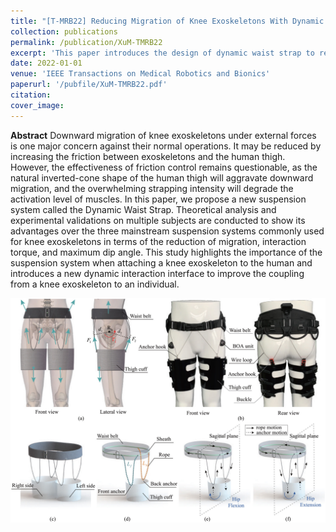 ```yaml
---
title: "[T-MRB22] Reducing Migration of Knee Exoskeletons With Dynamic Waist Strap"
collection: publications
permalink: /publication/XuM-TMRB22
excerpt: 'This paper introduces the design of dynamic waist strap to reduce the migration of knee exoskeletons during walking.'
date: 2022-01-01
venue: 'IEEE Transactions on Medical Robotics and Bionics'
paperurl: '/pubfile/XuM-TMRB22.pdf'
citation: 
cover_image:
---
```


**Abstract** Downward migration of knee exoskeletons under external forces is one major concern against their normal operations. It may be reduced by increasing the friction between exoskeletons and the human thigh. However, the effectiveness of friction control remains questionable, as the natural inverted-cone shape of the human thigh will aggravate downward migration, and the overwhelming strapping intensity will degrade the activation level of muscles. In this paper, we propose a new suspension system called the Dynamic Waist Strap. Theoretical analysis and experimental validations on multiple subjects are conducted to show its advantages over the three mainstream suspension systems commonly used for knee exoskeletons in terms of the reduction of migration, interaction torque, and maximum dip angle. This study highlights the importance of the suspension system when attaching a knee exoskeleton to the human and introduces a new dynamic interaction interface to improve the coupling from a knee exoskeleton to an individual.

![picture](/pubfile/XuM-TMRB22.jpg)
